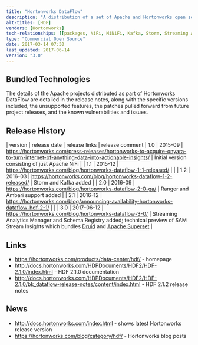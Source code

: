```yaml
---
title: "Hortonworks DataFlow"
description: "A distribution of a set of Apache and Hortonworks open source technologies for processing and running analytics on data 'in motion', with all products integrated with Apache Ranger for security, Apache Ambari for management and Schema Registery for central schema management.  All bundled Apache open source projects are based on official Apache project releases, with any patches for bug fixes or new features being official Apache project patches from later releases of the relevant project.  Available as RPMs or through Apache Ambari (via a management pack), but currently not available via Cloudbreak or as a managed cloud offering.  The HDF softare is provided free of charge, with training, consultancy and support available from Hortonworks.  First released in September 2015 as a distribution of just NiFi following the acquisition by Hortonworks of Onyara (a company founded by some of the original creators of NiFi)."
alt-titles: [HDF]
vendors: [Hortonworks]
tech-relationships: [[packages, NiFi, MiNiFi, Kafka, Storm, Streaming Analytics Manager, Ranger, Schema Registry, ZooKeeper], [manageable via, Ambari]]
type: "Commercial Open Source"
date: 2017-03-14 07:30
last_updated: 2017-06-14
version: "3.0"
---
```

## Bundled Technologies

The details of the Apache projects distributed as part of Hortonworks DataFlow are detailed in the release notes, along with the specific versions included, the unsupported features, the patches pulled forward from future project releases, and the known vulnerabilities and issues.

## Release History

| version | release date | release links | release comment
| 1.0 | 2015-09 | <https://hortonworks.com/press-releases/hortonworks-to-acquire-onyara-to-turn-internet-of-anything-data-into-actionable-insights/> | Initial version consisting of just Apache NiFi |
| 1.1 | 2015-12 | <https://hortonworks.com/blog/hortonworks-dataflow-1-1-released/> | |
| 1.2 | 2016-03 | <https://hortonworks.com/blog/hortonworks-dataflow-1-2-released/> | Storm and Kafka added |
| 2.0 | 2016-09 | <https://hortonworks.com/blog/hortonworks-dataflow-2-0-ga/> | Ranger and Ambari support added |
| 2.1 | 2016-12 | <https://hortonworks.com/blog/announcing-availability-hortonworks-dataflow-hdf-2-1/> | |
| 3.0 | 2017-06-12 | <https://hortonworks.com/blog/hortonworks-dataflow-3-0/> | Streaming Analytics Manager and Schema Registry added; technical preview of SAM Stream Insights which bundles [Druid](/technologies/druid) and [Apache Superset](/technologies/apache-superset) |

## Links

* <https://hortonworks.com/products/data-center/hdf/> - homepage
* <http://docs.hortonworks.com/HDPDocuments/HDF2/HDF-2.1.0/index.html> - HDF 2.1.0 documentation
* <http://docs.hortonworks.com/HDPDocuments/HDF2/HDF-2.1.0/bk_dataflow-release-notes/content/index.html> - HDF 2.1.2 release notes

## News

* <http://docs.hortonworks.com/index.html> - shows latest Hortonworks release version
* <https://hortonworks.com/blog/category/hdf/> - Hortonworks blog posts